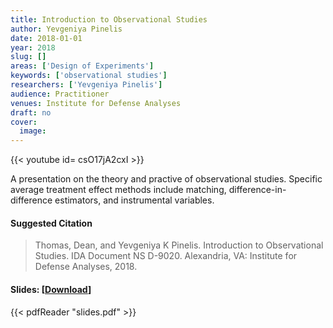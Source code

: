 ```yaml
---
title: Introduction to Observational Studies
author: Yevgeniya Pinelis
date: 2018-01-01
year: 2018
slug: []
areas: ['Design of Experiments']
keywords: ['observational studies']
researchers: ['Yevgeniya Pinelis']
audience: Practitioner
venues: Institute for Defense Analyses
draft: no
cover:
  image: 
---
```


{{< youtube id= csO17jA2cxI >}}

A presentation on the theory and practive of observational studies.  Specific average treatment effect methods include matching, difference-in-difference estimators, and instrumental variables.

#### Suggested Citation
> Thomas, Dean, and Yevgeniya K Pinelis. Introduction to Observational Studies. IDA Document NS D-9020. Alexandria, VA: Institute for Defense Analyses, 2018.

#### Slides: [[Download](slides.pdf)]
{{< pdfReader "slides.pdf" >}}




